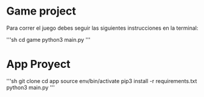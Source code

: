 # Game project

Para correr el juego debes seguir las siguientes instrucciones en la terminal:

'''sh
cd game
python3 main.py
'''

# App Proyect

'''sh
git clone
cd app
source env/bin/activate
pip3 install -r requirements.txt
python3 main.py
'''
